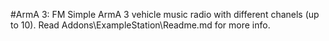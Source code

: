 #ArmA 3: FM
Simple ArmA 3 vehicle music radio with different chanels (up to 10).
Read Addons\ExampleStation\Readme.md for more info.